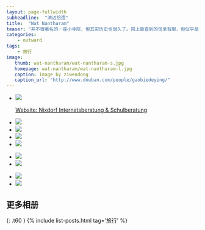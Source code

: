 ```yaml
---
layout: page-fullwidth
subheadline:  "清迈拾遗"
title:  "Wat Nantharam"
teaser: "并不很著名的一座小寺院，但其实历史也很久了。网上能查到的信息有限，但似乎是清迈古城一些手工艺人常去的寺院。非常喜欢里面的那座精致的Mondop，虽然是上个世纪六十年代所建，但雕塑很精美，佛像神情姿态优雅，又有一丝孩子般的纯真。"
categories:
    - outward
tags:
    - 旅行
image:
   thumb: wat-nantharam/wat-nantharam-s.jpg
   homepage: wat-nantharam/wat-nantharam-l.jpg
   caption: Image by ziwendong
   caption_url: "http://www.douban.com/people/gaobiedeying/"
---
```


<ul class="clearing-thumbs small-block-grid-1" data-clearing>
  <li><a href="{{ site.url }}/images/wat-nantharam/wat-nantharam (1).jpg"><img  data-caption="Mondop上精美的雕塑" class="th" src="{{ site.url }}/images/wat-nantharam/wat-nantharam (1).jpg">
  <p> Website: Nixdorf Internatsberatung &amp; Schulberatung</p>
  </a></li>
 </ul>
 <ul class="clearing-thumbs small-block-grid-4" data-clearing> 
  <li><a href="{{ site.url }}/images/wat-nantharam/wat-nantharam (10).jpg"><img  data-caption=" " class="th" src="{{ site.url }}/images/wat-nantharam/wat-nantharam (10).jpg"></a></li>
  <li><a href="{{ site.url }}/images/wat-nantharam/wat-nantharam (3).jpg"><img  data-caption=" " class="th" src="{{ site.url }}/images/wat-nantharam/wat-nantharam (3).jpg"></a></li>
  <li><a href="{{ site.url }}/images/wat-nantharam/wat-nantharam (9).jpg"><img  data-caption=" " class="th" src="{{ site.url }}/images/wat-nantharam/wat-nantharam (9).jpg"></a></li>
  <li><a href="{{ site.url }}/images/wat-nantharam/wat-nantharam (5).jpg"><img  data-caption=" " class="th" src="{{ site.url }}/images/wat-nantharam/wat-nantharam (5).jpg"></a></li>
</ul>
<ul class="clearing-thumbs small-block-grid-2" data-clearing>  
  <li><a href="{{ site.url }}/images/wat-nantharam/wat-nantharam (7).jpg"><img  data-caption="Vihara全景" class="th" src="{{ site.url }}/images/wat-nantharam/wat-nantharam (7).jpg"></a></li>
  <li><a href="{{ site.url }}/images/wat-nantharam/wat-nantharam (8).jpg"><img  data-caption="金色Chedi" class="th" src="{{ site.url }}/images/wat-nantharam/wat-nantharam (8).jpg"></a></li>
</ul>
<ul class="clearing-thumbs small-block-grid-2" data-clearing>    
  <li><a href="{{ site.url }}/images/wat-nantharam/wat-nantharam (6).jpg"><img  data-caption=" " class="th" src="{{ site.url }}/images/wat-nantharam/wat-nantharam (6).jpg"></a></li>
  <li><a href="{{ site.url }}/images/wat-nantharam/wat-nantharam (2).jpg"><img  data-caption="这座寺院和其它寺院不同，门口和Ubosot前的守护既不是那迦，也不是狮子，而是白象。不知道有什么背景。" class="th" src="{{ site.url }}/images/wat-nantharam/wat-nantharam (2).jpg"></a></li>
</ul>




## 更多相册
{: .t60 }
{% include list-posts.html tag='旅行' %}




